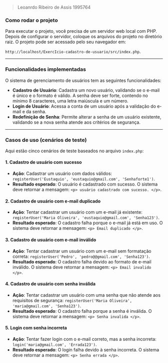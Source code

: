 >Leoanrdo Ribeiro de Assis
>1995764

### Como rodar o projeto

Para executar o projeto, você precisa de um servidor web local com PHP. Depois de configurar o servidor, coloque os arquivos do projeto no diretório raiz. O projeto pode ser acessado pelo seu navegador em: 

`http://localhost/ExercIcio-cadastro-de-usuario/src/index.php`.

---

### Funcionalidades implementadas

O sistema de gerenciamento de usuários tem as seguintes funcionalidades:

* **Cadastro de Usuário**: Cadastra um novo usuário, validando se o e-mail é único e o formato é válido. A senha deve ser forte, contendo no mínimo 8 caracteres, uma letra maiúscula e um número.
* **Login de Usuário**: Acessa a conta de um usuário após a validação do e-mail e da senha.
* **Redefinição de Senha**: Permite alterar a senha de um usuário existente, validando se a nova senha atende aos critérios de segurança.

---

### Casos de uso (cenários de teste)

Aqui estão cinco cenários de teste baseados no arquivo `index.php`:

#### 1. Cadastro de usuário com sucesso

* **Ação**: Cadastrar um usuário com dados válidos: 
    `registerUser('Eustaquio', 'eustaquio@gmail.com', 'Senhaforte1')`.
* **Resultado esperado**: O usuário é cadastrado com sucesso. O sistema deve retornar a mensagem: 
    `<p> usuário cadastrado com sucesso. </p>`.

#### 2. Cadastro de usuário com e-mail duplicado

* **Ação**: Tentar cadastrar um usuário com um e-mail já existente: 
    `registerUser('Maria Oliveira', 'eustaquio@gmail.com', 'Senha123')`.
* **Resultado esperado**: O cadastro falha porque o e-mail já está em uso. O sistema deve retornar a mensagem: 
    `<p> Email duplicado </p>`.

#### 3. Cadastro de usuário com e-mail inválido

* **Ação**: Tentar cadastrar um usuário com um e-mail sem formatação correta: 
    `registerUser('Pedro', 'pedro@@gmail.com', 'Senha123')`.
* **Resultado esperado**: O cadastro falha devido ao formato de e-mail inválido. O sistema deve retornar a mensagem: 
    `<p> Email invalido </p>`.

#### 4. Cadastro de usuário com senha inválida

* **Ação**: Tentar cadastrar um usuário com uma senha que não atende aos requisitos de segurança: 
    `registerUser('Maria Oliveira', 'maria@gmail.com', 'Senha123')`.
* **Resultado esperado**: O cadastro falha porque a senha é inválida. O sistema deve retornar a mensagem: 
    `<p> Senha invalida </p>`.

#### 5. Login com senha incorreta

* **Ação**: Tentar fazer login com o e-mail correto, mas a senha incorreta: 
    `login('maria@gmail.com', 'Errada123')`.
* **Resultado esperado**: O login falha devido à senha incorreta. O sistema deve retornar a mensagem: 
    `<p> Senha errada </p>`.
